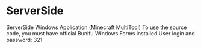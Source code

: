 # ServerSide
ServerSide Windows Application (Minecraft MultiTool)
To use the source code, you must have official Bunifu Windows Forms installed
User login and password: 321
